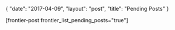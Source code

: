 {
   "date": "2017-04-09",
   "layout": "post",
   "title": "Pending Posts"
}

[frontier-post frontier_list_pending_posts="true"]
